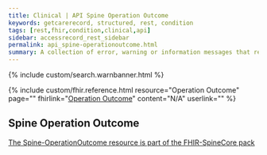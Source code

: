 ```yaml
---
title: Clinical | API Spine Operation Outcome
keywords: getcarerecord, structured, rest, condition
tags: [rest,fhir,condition,clinical,api]
sidebar: accessrecord_rest_sidebar
permalink: api_spine-operationoutcome.html
summary: A collection of error, warning or information messages that result from a system action.
---
```

{% include custom/search.warnbanner.html %}

{% include custom/fhir.reference.html resource="Operation Outcome" page="" fhirlink="[Operation Outcome](https://www.hl7.org/fhir/operationoutcome.html)" content="N/A" userlink="" %}


## Spine Operation Outcome ##

<a href="https://github.com/nhsconnect/FHIR-SpineCore" target="_blank">The Spine-OperationOutcome resource is part of the FHIR-SpineCore pack</a>